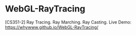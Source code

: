 # WebGL-RayTracing
[CS351-2] Ray Tracing. Ray Marching. Ray Casting.
Live Demo: https://whywww.github.io/WebGL-RayTracing/
